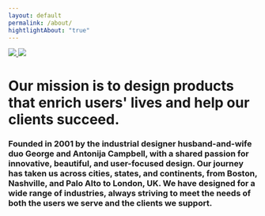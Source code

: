 ```yaml
---
layout: default
permalink: /about/
hightlightAbout: "true"
---
```

<div class="grid grid-1-4-1" style="margin: var(--size-unit-13) 0; gap: 0;">
  <div class="grid-item grid-item-2">
    <div
      style="margin-bottom: var(--size-unit-5);"
      class="grid-about"
    >
      <a
        href="https://www.linkedin.com/in/antonija-j-campbell/"
        class="img-container grid-item"
      >
        <img src="{{ site.baseurl }}/assets/images/about/antonija_pfp.jpeg">
      </a>
      <a
        href="https://www.linkedin.com/in/keydesign/"
        class="img-container grid-item"
      >
        <img src="{{ site.baseurl }}/assets/images/about/george_pfp.png">
      </a>
    </div>
  </div>
  <div
    class="grid-item grid-item-2"
    style="margin-bottom: var(--size-unit-3);"
  >
    <h1>Our mission is to design products that enrich users' lives and help our clients succeed.</h1>
  </div>
  <div class="grid-item grid-item-2">
    <h3>
      Founded in 2001 by the industrial designer husband-and-wife duo George and Antonija Campbell, with a shared
      passion for innovative, beautiful, and user-focused design. Our journey has taken us across cities, states, and
      continents, from Boston, Nashville, and Palo Alto to London, UK. We have designed for a wide range of industries,
      always striving to meet the needs of both the users we serve and the clients we support.
    </h3>
  </div>
</div>
